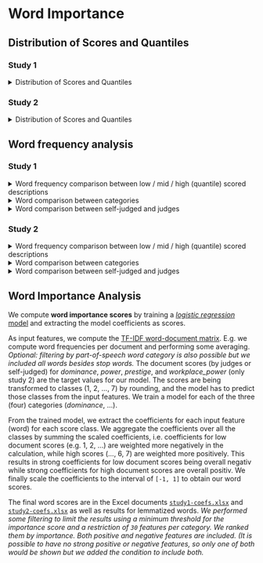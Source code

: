 # Word Importance

## Distribution of Scores and Quantiles

### Study 1

<details>
  <summary>Distribution of Scores and Quantiles</summary>

#### Dominance

Self vs. Judges

<img src="https://github.com/Querela/Language-of-Power/blob/main/word-importance/figures_study1/distribution/quant-dominance.png?raw=true" title="Distribution and quantiles of scores (self-judged)" width="200">
<img src="https://github.com/Querela/Language-of-Power/blob/main/word-importance/figures_study1/distribution/quant-dominance_f.png?raw=true" title="Distribution and quantiles of scores (judges)" width="200">

#### Power

Self vs. Judges

<img src="https://github.com/Querela/Language-of-Power/blob/main/word-importance/figures_study1/distribution/quant-power.png?raw=true" title="Distribution and quantiles of scores (self-judged)" width="200">
<img src="https://github.com/Querela/Language-of-Power/blob/main/word-importance/figures_study1/distribution/quant-power_f.png?raw=true" title="Distribution and quantiles of scores (judges)" width="200">

#### Prestige

Self vs. Judges

<img src="https://github.com/Querela/Language-of-Power/blob/main/word-importance/figures_study1/distribution/quant-prestige.png?raw=true" title="Distribution and quantiles of scores (self-judged)" width="200">
<img src="https://github.com/Querela/Language-of-Power/blob/main/word-importance/figures_study1/distribution/quant-prestige_f.png?raw=true" title="Distribution and quantiles of scores (judges)" width="200">

</details>

### Study 2

<details>
  <summary>Distribution of Scores and Quantiles</summary>

#### Dominance

Self vs. Judges

<img src="https://github.com/Querela/Language-of-Power/blob/main/word-importance/figures_study2/distribution/quant-dominance.png?raw=true" title="Distribution and quantiles of scores (self-judged)" width="200">
<img src="https://github.com/Querela/Language-of-Power/blob/main/word-importance/figures_study2/distribution/quant-dominance_f.png?raw=true" title="Distribution and quantiles of scores (judges)" width="200">

#### Power

Self vs. Judges

<img src="https://github.com/Querela/Language-of-Power/blob/main/word-importance/figures_study2/distribution/quant-power.png?raw=true" title="Distribution and quantiles of scores (self-judged)" width="200">
<img src="https://github.com/Querela/Language-of-Power/blob/main/word-importance/figures_study2/distribution/quant-power_f.png?raw=true" title="Distribution and quantiles of scores (judges)" width="200">

#### Prestige

Self vs. Judges

<img src="https://github.com/Querela/Language-of-Power/blob/main/word-importance/figures_study2/distribution/quant-prestige.png?raw=true" title="Distribution and quantiles of scores (self-judged)" width="200">
<img src="https://github.com/Querela/Language-of-Power/blob/main/word-importance/figures_study2/distribution/quant-prestige_f.png?raw=true" title="Distribution and quantiles of scores (judges)" width="200">

#### Workplace Power

Self vs. Judges

<img src="https://github.com/Querela/Language-of-Power/blob/main/word-importance/figures_study2/distribution/quant-workplace_power.png?raw=true" title="Distribution and quantiles of scores (self-judged)" width="200">
<img src="https://github.com/Querela/Language-of-Power/blob/main/word-importance/figures_study2/distribution/quant-workplace_power_f.png?raw=true" title="Distribution and quantiles of scores (judges)" width="200">

</details>


## Word frequency analysis

### Study 1

<details>
  <summary>Word frequency comparison between low / mid / high (quantile) scored descriptions</summary>

#### Domminance

<img src="https://github.com/Querela/Language-of-Power/blob/main/word-importance/figures_study1/mid-low-high/words-dominance-by-pos-ADJ.png?raw=true" title="Word importance for Dominance for POS tag ADJ" width="400">
<img src="https://github.com/Querela/Language-of-Power/blob/main/word-importance/figures_study1/mid-low-high/words-dominance-by-pos-ADV.png?raw=true" title="Word importance for Dominance for POS tag ADV" width="400">
<img src="https://github.com/Querela/Language-of-Power/blob/main/word-importance/figures_study1/mid-low-high/words-dominance-by-pos-NOUN,PROPN.png?raw=true" title="Word importance for Dominance for POS tag NOUN and PROPN" width="400">
<img src="https://github.com/Querela/Language-of-Power/blob/main/word-importance/figures_study1/mid-low-high/words-dominance-by-pos-VERB.png?raw=true" title="Word importance for Dominance for POS tag VERB" width="400">

#### Power

<img src="https://github.com/Querela/Language-of-Power/blob/main/word-importance/figures_study1/mid-low-high/words-power-by-pos-ADJ.png?raw=true" title="Word importance for Power for POS tag ADJ" width="400">
<img src="https://github.com/Querela/Language-of-Power/blob/main/word-importance/figures_study1/mid-low-high/words-power-by-pos-ADV.png?raw=true" title="Word importance for Power for POS tag ADV" width="400">
<img src="https://github.com/Querela/Language-of-Power/blob/main/word-importance/figures_study1/mid-low-high/words-power-by-pos-NOUN,PROPN.png?raw=true" title="Word importance for Power for POS tag NOUN and PROPN" width="400">
<img src="https://github.com/Querela/Language-of-Power/blob/main/word-importance/figures_study1/mid-low-high/words-power-by-pos-VERB.png?raw=true" title="Word importance for Power for POS tag VERB" width="400">

#### Prestige

<img src="https://github.com/Querela/Language-of-Power/blob/main/word-importance/figures_study1/mid-low-high/words-prestige-by-pos-ADJ.png?raw=true" title="Word importance for Prestige for POS tag ADJ" width="400">
<img src="https://github.com/Querela/Language-of-Power/blob/main/word-importance/figures_study1/mid-low-high/words-prestige-by-pos-ADV.png?raw=true" title="Word importance for Prestige for POS tag ADV" width="400">
<img src="https://github.com/Querela/Language-of-Power/blob/main/word-importance/figures_study1/mid-low-high/words-prestige-by-pos-NOUN,PROPN.png?raw=true" title="Word importance for Prestige for POS tag NOUN and PROPN" width="400">
<img src="https://github.com/Querela/Language-of-Power/blob/main/word-importance/figures_study1/mid-low-high/words-prestige-by-pos-VERB.png?raw=true" title="Word importance for Prestige for POS tag VERB" width="400">

</details>

<details>
  <summary>Word comparison between categories</summary>

<details>
  <summary>Low-Quantil Scores</summary>

##### Self-judged

<img src="https://github.com/Querela/Language-of-Power/blob/main/word-importance/figures_study1/comparison/words-by-quant-0.0-0.3+pos-ADJ-for-power,dominance,prestige.png" width="24%">
<img src="https://github.com/Querela/Language-of-Power/blob/main/word-importance/figures_study1/comparison/words-by-quant-0.0-0.3+pos-ADV-for-power,dominance,prestige.png" width="24%">
<img src="https://github.com/Querela/Language-of-Power/blob/main/word-importance/figures_study1/comparison/words-by-quant-0.0-0.3+pos-NOUN,PROPN-for-power,dominance,prestige.png" width="24%">
<img src="https://github.com/Querela/Language-of-Power/blob/main/word-importance/figures_study1/comparison/words-by-quant-0.0-0.3+pos-VERB-for-power,dominance,prestige.png" width="24%">

##### By judges

<img src="https://github.com/Querela/Language-of-Power/blob/main/word-importance/figures_study1/comparison/words-by-quant-0.0-0.3+pos-ADJ-for-power_f,dominance_f,prestige_f.png" width="24%">
<img src="https://github.com/Querela/Language-of-Power/blob/main/word-importance/figures_study1/comparison/words-by-quant-0.0-0.3+pos-ADV-for-power_f,dominance_f,prestige_f.png" width="24%">
<img src="https://github.com/Querela/Language-of-Power/blob/main/word-importance/figures_study1/comparison/words-by-quant-0.0-0.3+pos-NOUN,PROPN-for-power_f,dominance_f,prestige_f.png" width="24%">
<img src="https://github.com/Querela/Language-of-Power/blob/main/word-importance/figures_study1/comparison/words-by-quant-0.0-0.3+pos-VERB-for-power_f,dominance_f,prestige_f.png" width="24%">

</details>
<details>
  <summary>Mid-Quantil Scores</summary>

##### Self-judged

<img src="https://github.com/Querela/Language-of-Power/blob/main/word-importance/figures_study1/comparison/words-by-quant-0.3-0.7+pos-ADJ-for-power,dominance,prestige.png" width="24%">
<img src="https://github.com/Querela/Language-of-Power/blob/main/word-importance/figures_study1/comparison/words-by-quant-0.3-0.7+pos-ADV-for-power,dominance,prestige.png" width="24%">
<img src="https://github.com/Querela/Language-of-Power/blob/main/word-importance/figures_study1/comparison/words-by-quant-0.3-0.7+pos-NOUN,PROPN-for-power,dominance,prestige.png" width="24%">
<img src="https://github.com/Querela/Language-of-Power/blob/main/word-importance/figures_study1/comparison/words-by-quant-0.3-0.7+pos-VERB-for-power,dominance,prestige.png" width="24%">

##### By judges

<img src="https://github.com/Querela/Language-of-Power/blob/main/word-importance/figures_study1/comparison/words-by-quant-0.3-0.7+pos-ADJ-for-power_f,dominance_f,prestige_f.png" width="24%">
<img src="https://github.com/Querela/Language-of-Power/blob/main/word-importance/figures_study1/comparison/words-by-quant-0.3-0.7+pos-ADV-for-power_f,dominance_f,prestige_f.png" width="24%">
<img src="https://github.com/Querela/Language-of-Power/blob/main/word-importance/figures_study1/comparison/words-by-quant-0.3-0.7+pos-NOUN,PROPN-for-power_f,dominance_f,prestige_f.png" width="24%">
<img src="https://github.com/Querela/Language-of-Power/blob/main/word-importance/figures_study1/comparison/words-by-quant-0.3-0.7+pos-VERB-for-power_f,dominance_f,prestige_f.png" width="24%">

</details>
<details>
  <summary>High-Quantil Scores</summary>

##### Self-judged

<img src="https://github.com/Querela/Language-of-Power/blob/main/word-importance/figures_study1/comparison/words-by-quant-0.7-1.0+pos-ADJ-for-power,dominance,prestige.png" width="24%">
<img src="https://github.com/Querela/Language-of-Power/blob/main/word-importance/figures_study1/comparison/words-by-quant-0.7-1.0+pos-ADV-for-power,dominance,prestige.png" width="24%">
<img src="https://github.com/Querela/Language-of-Power/blob/main/word-importance/figures_study1/comparison/words-by-quant-0.7-1.0+pos-NOUN,PROPN-for-power,dominance,prestige.png" width="24%">
<img src="https://github.com/Querela/Language-of-Power/blob/main/word-importance/figures_study1/comparison/words-by-quant-0.7-1.0+pos-VERB-for-power,dominance,prestige.png" width="24%">

##### By judges

<img src="https://github.com/Querela/Language-of-Power/blob/main/word-importance/figures_study1/comparison/words-by-quant-0.7-1.0+pos-ADJ-for-power_f,dominance_f,prestige_f.png" width="24%">
<img src="https://github.com/Querela/Language-of-Power/blob/main/word-importance/figures_study1/comparison/words-by-quant-0.7-1.0+pos-ADV-for-power_f,dominance_f,prestige_f.png" width="24%">
<img src="https://github.com/Querela/Language-of-Power/blob/main/word-importance/figures_study1/comparison/words-by-quant-0.7-1.0+pos-NOUN,PROPN-for-power_f,dominance_f,prestige_f.png" width="24%">
<img src="https://github.com/Querela/Language-of-Power/blob/main/word-importance/figures_study1/comparison/words-by-quant-0.7-1.0+pos-VERB-for-power_f,dominance_f,prestige_f.png" width="24%">

</details>

</details>

<details>
  <summary>Word comparison between self-judged and judges</summary>

<details>
  <summary>Low-Quantil Scores</summary>

##### ADJ: adjective

<img src="https://github.com/Querela/Language-of-Power/blob/main/word-importance/figures_study1/comparison/words-by-quant-0.0-0.3+pos-ADJ-for-dominance,dominance_f.png" width="400">
<img src="https://github.com/Querela/Language-of-Power/blob/main/word-importance/figures_study1/comparison/words-by-quant-0.0-0.3+pos-ADJ-for-power,power_f.png" width="400">
<img src="https://github.com/Querela/Language-of-Power/blob/main/word-importance/figures_study1/comparison/words-by-quant-0.0-0.3+pos-ADJ-for-prestige,prestige_f.png" width="400">

##### ADV: adverb

<img src="https://github.com/Querela/Language-of-Power/blob/main/word-importance/figures_study1/comparison/words-by-quant-0.0-0.3+pos-ADV-for-dominance,dominance_f.png" width="400">
<img src="https://github.com/Querela/Language-of-Power/blob/main/word-importance/figures_study1/comparison/words-by-quant-0.0-0.3+pos-ADV-for-power,power_f.png" width="400">
<img src="https://github.com/Querela/Language-of-Power/blob/main/word-importance/figures_study1/comparison/words-by-quant-0.0-0.3+pos-ADV-for-prestige,prestige_f.png" width="400">

##### NOUN: noun / PROPN: proper noun

<img src="https://github.com/Querela/Language-of-Power/blob/main/word-importance/figures_study1/comparison/words-by-quant-0.0-0.3+pos-NOUN,PROPN-for-dominance,dominance_f.png" width="400">
<img src="https://github.com/Querela/Language-of-Power/blob/main/word-importance/figures_study1/comparison/words-by-quant-0.0-0.3+pos-NOUN,PROPN-for-power,power_f.png" width="400">
<img src="https://github.com/Querela/Language-of-Power/blob/main/word-importance/figures_study1/comparison/words-by-quant-0.0-0.3+pos-NOUN,PROPN-for-prestige,prestige_f.png" width="400">

##### VERB: verb

<img src="https://github.com/Querela/Language-of-Power/blob/main/word-importance/figures_study1/comparison/words-by-quant-0.0-0.3+pos-VERB-for-dominance,dominance_f.png" width="400">
<img src="https://github.com/Querela/Language-of-Power/blob/main/word-importance/figures_study1/comparison/words-by-quant-0.0-0.3+pos-VERB-for-power,power_f.png" width="400">
<img src="https://github.com/Querela/Language-of-Power/blob/main/word-importance/figures_study1/comparison/words-by-quant-0.0-0.3+pos-VERB-for-prestige,prestige_f.png" width="400">

</details>

<details>
  <summary>Mid-Quantil Scores</summary>

##### ADJ: adjective

<img src="https://github.com/Querela/Language-of-Power/blob/main/word-importance/figures_study1/comparison/words-by-quant-0.3-0.7+pos-ADJ-for-dominance,dominance_f.png" width="400">
<img src="https://github.com/Querela/Language-of-Power/blob/main/word-importance/figures_study1/comparison/words-by-quant-0.3-0.7+pos-ADJ-for-power,power_f.png" width="400">
<img src="https://github.com/Querela/Language-of-Power/blob/main/word-importance/figures_study1/comparison/words-by-quant-0.3-0.7+pos-ADJ-for-prestige,prestige_f.png" width="400">

##### ADV: adverb

<img src="https://github.com/Querela/Language-of-Power/blob/main/word-importance/figures_study1/comparison/words-by-quant-0.3-0.7+pos-ADV-for-dominance,dominance_f.png" width="400">
<img src="https://github.com/Querela/Language-of-Power/blob/main/word-importance/figures_study1/comparison/words-by-quant-0.3-0.7+pos-ADV-for-power,power_f.png" width="400">
<img src="https://github.com/Querela/Language-of-Power/blob/main/word-importance/figures_study1/comparison/words-by-quant-0.3-0.7+pos-ADV-for-prestige,prestige_f.png" width="400">

##### NOUN: noun / PROPN: proper noun

<img src="https://github.com/Querela/Language-of-Power/blob/main/word-importance/figures_study1/comparison/words-by-quant-0.3-0.7+pos-NOUN,PROPN-for-dominance,dominance_f.png" width="400">
<img src="https://github.com/Querela/Language-of-Power/blob/main/word-importance/figures_study1/comparison/words-by-quant-0.3-0.7+pos-NOUN,PROPN-for-power,power_f.png" width="400">
<img src="https://github.com/Querela/Language-of-Power/blob/main/word-importance/figures_study1/comparison/words-by-quant-0.3-0.7+pos-NOUN,PROPN-for-prestige,prestige_f.png" width="400">

##### VERB: verb

<img src="https://github.com/Querela/Language-of-Power/blob/main/word-importance/figures_study1/comparison/words-by-quant-0.3-0.7+pos-VERB-for-dominance,dominance_f.png" width="400">
<img src="https://github.com/Querela/Language-of-Power/blob/main/word-importance/figures_study1/comparison/words-by-quant-0.3-0.7+pos-VERB-for-power,power_f.png" width="400">
<img src="https://github.com/Querela/Language-of-Power/blob/main/word-importance/figures_study1/comparison/words-by-quant-0.3-0.7+pos-VERB-for-prestige,prestige_f.png" width="400">

</details>

<details>
  <summary>High-Quantil Scores</summary>

##### ADJ: adjective

<img src="https://github.com/Querela/Language-of-Power/blob/main/word-importance/figures_study1/comparison/words-by-quant-0.7-1.0+pos-ADJ-for-dominance,dominance_f.png" width="400">
<img src="https://github.com/Querela/Language-of-Power/blob/main/word-importance/figures_study1/comparison/words-by-quant-0.7-1.0+pos-ADJ-for-power,power_f.png" width="400">
<img src="https://github.com/Querela/Language-of-Power/blob/main/word-importance/figures_study1/comparison/words-by-quant-0.7-1.0+pos-ADJ-for-prestige,prestige_f.png" width="400">

##### ADV: adverb

<img src="https://github.com/Querela/Language-of-Power/blob/main/word-importance/figures_study1/comparison/words-by-quant-0.7-1.0+pos-ADV-for-dominance,dominance_f.png" width="400">
<img src="https://github.com/Querela/Language-of-Power/blob/main/word-importance/figures_study1/comparison/words-by-quant-0.7-1.0+pos-ADV-for-power,power_f.png" width="400">
<img src="https://github.com/Querela/Language-of-Power/blob/main/word-importance/figures_study1/comparison/words-by-quant-0.7-1.0+pos-ADV-for-prestige,prestige_f.png" width="400">

##### NOUN: noun / PROPN: proper noun

<img src="https://github.com/Querela/Language-of-Power/blob/main/word-importance/figures_study1/comparison/words-by-quant-0.7-1.0+pos-NOUN,PROPN-for-dominance,dominance_f.png" width="400">
<img src="https://github.com/Querela/Language-of-Power/blob/main/word-importance/figures_study1/comparison/words-by-quant-0.7-1.0+pos-NOUN,PROPN-for-power,power_f.png" width="400">
<img src="https://github.com/Querela/Language-of-Power/blob/main/word-importance/figures_study1/comparison/words-by-quant-0.7-1.0+pos-NOUN,PROPN-for-prestige,prestige_f.png" width="400">

##### VERB: verb

<img src="https://github.com/Querela/Language-of-Power/blob/main/word-importance/figures_study1/comparison/words-by-quant-0.7-1.0+pos-VERB-for-dominance,dominance_f.png" width="400">
<img src="https://github.com/Querela/Language-of-Power/blob/main/word-importance/figures_study1/comparison/words-by-quant-0.7-1.0+pos-VERB-for-power,power_f.png" width="400">
<img src="https://github.com/Querela/Language-of-Power/blob/main/word-importance/figures_study1/comparison/words-by-quant-0.7-1.0+pos-VERB-for-prestige,prestige_f.png" width="400">

</details>

</details>

### Study 2

<details>
  <summary>Word frequency comparison between low / mid / high (quantile) scored descriptions</summary>

#### Domminance

<img src="https://github.com/Querela/Language-of-Power/blob/main/word-importance/figures_study2/mid-low-high/words-dominance-by-pos-ADJ.png?raw=true" title="Word importance for Dominance for POS tag ADJ" width="400">
<img src="https://github.com/Querela/Language-of-Power/blob/main/word-importance/figures_study2/mid-low-high/words-dominance-by-pos-ADV.png?raw=true" title="Word importance for Dominance for POS tag ADV" width="400">
<img src="https://github.com/Querela/Language-of-Power/blob/main/word-importance/figures_study2/mid-low-high/words-dominance-by-pos-NOUN,PROPN.png?raw=true" title="Word importance for Dominance for POS tag NOUN and PROPN" width="400">
<img src="https://github.com/Querela/Language-of-Power/blob/main/word-importance/figures_study2/mid-low-high/words-dominance-by-pos-VERB.png?raw=true" title="Word importance for Dominance for POS tag VERB" width="400">

#### Power

<img src="https://github.com/Querela/Language-of-Power/blob/main/word-importance/figures_study2/mid-low-high/words-power-by-pos-ADJ.png?raw=true" title="Word importance for Power for POS tag ADJ" width="400">
<img src="https://github.com/Querela/Language-of-Power/blob/main/word-importance/figures_study2/mid-low-high/words-power-by-pos-ADV.png?raw=true" title="Word importance for Power for POS tag ADV" width="400">
<img src="https://github.com/Querela/Language-of-Power/blob/main/word-importance/figures_study2/mid-low-high/words-power-by-pos-NOUN,PROPN.png?raw=true" title="Word importance for Power for POS tag NOUN and PROPN" width="400">
<img src="https://github.com/Querela/Language-of-Power/blob/main/word-importance/figures_study2/mid-low-high/words-power-by-pos-VERB.png?raw=true" title="Word importance for Power for POS tag VERB" width="400">

#### Prestige

<img src="https://github.com/Querela/Language-of-Power/blob/main/word-importance/figures_study2/mid-low-high/words-prestige-by-pos-ADJ.png?raw=true" title="Word importance for Prestige for POS tag ADJ" width="400">
<img src="https://github.com/Querela/Language-of-Power/blob/main/word-importance/figures_study2/mid-low-high/words-prestige-by-pos-ADV.png?raw=true" title="Word importance for Prestige for POS tag ADV" width="400">
<img src="https://github.com/Querela/Language-of-Power/blob/main/word-importance/figures_study2/mid-low-high/words-prestige-by-pos-NOUN,PROPN.png?raw=true" title="Word importance for Prestige for POS tag NOUN and PROPN" width="400">
<img src="https://github.com/Querela/Language-of-Power/blob/main/word-importance/figures_study2/mid-low-high/words-prestige-by-pos-VERB.png?raw=true" title="Word importance for Prestige for POS tag VERB" width="400">

#### Workplace Power

<img src="https://github.com/Querela/Language-of-Power/blob/main/word-importance/figures_study2/mid-low-high/words-workplace_power-by-pos-ADJ.png?raw=true" title="Word importance for Workplace Power for POS tag ADJ" width="400">
<img src="https://github.com/Querela/Language-of-Power/blob/main/word-importance/figures_study2/mid-low-high/words-workplace_power-by-pos-ADV.png?raw=true" title="Word importance for Workplace Power for POS tag ADV" width="400">
<img src="https://github.com/Querela/Language-of-Power/blob/main/word-importance/figures_study2/mid-low-high/words-workplace_power-by-pos-NOUN,PROPN.png?raw=true" title="Word importance for Workplace Power for POS tag NOUN and PROPN" width="400">
<img src="https://github.com/Querela/Language-of-Power/blob/main/word-importance/figures_study2/mid-low-high/words-workplace_power-by-pos-VERB.png?raw=true" title="Word importance for Workplace Power for POS tag VERB" width="400">

</details>

<details>
  <summary>Word comparison between categories</summary>

<details>
  <summary>Low-Quantil Scores</summary>

##### Self-judged

<img src="https://github.com/Querela/Language-of-Power/blob/main/word-importance/figures_study2/comparison/words-by-quant-0.0-0.3+pos-ADJ-for-power,dominance,prestige,workplace_power.png" width="24%">
<img src="https://github.com/Querela/Language-of-Power/blob/main/word-importance/figures_study2/comparison/words-by-quant-0.0-0.3+pos-ADV-for-power,dominance,prestige,workplace_power.png" width="24%">
<img src="https://github.com/Querela/Language-of-Power/blob/main/word-importance/figures_study2/comparison/words-by-quant-0.0-0.3+pos-NOUN,PROPN-for-power,dominance,prestige,workplace_power.png" width="24%">
<img src="https://github.com/Querela/Language-of-Power/blob/main/word-importance/figures_study2/comparison/words-by-quant-0.0-0.3+pos-VERB-for-power,dominance,prestige,workplace_power.png" width="24%">

##### By judges

<img src="https://github.com/Querela/Language-of-Power/blob/main/word-importance/figures_study2/comparison/words-by-quant-0.0-0.3+pos-ADJ-for-power_f,dominance_f,prestige_f,workplace_power_f.png" width="24%">
<img src="https://github.com/Querela/Language-of-Power/blob/main/word-importance/figures_study2/comparison/words-by-quant-0.0-0.3+pos-ADV-for-power_f,dominance_f,prestige_f,workplace_power_f.png" width="24%">
<img src="https://github.com/Querela/Language-of-Power/blob/main/word-importance/figures_study2/comparison/words-by-quant-0.0-0.3+pos-NOUN,PROPN-for-power_f,dominance_f,prestige_f,workplace_power_f.png" width="24%">
<img src="https://github.com/Querela/Language-of-Power/blob/main/word-importance/figures_study2/comparison/words-by-quant-0.0-0.3+pos-VERB-for-power_f,dominance_f,prestige_f,workplace_power_f.png" width="24%">

</details>
<details>
  <summary>Mid-Quantil Scores</summary>

##### Self-judged

<img src="https://github.com/Querela/Language-of-Power/blob/main/word-importance/figures_study2/comparison/words-by-quant-0.3-0.7+pos-ADJ-for-power,dominance,prestige,workplace_power.png" width="24%">
<img src="https://github.com/Querela/Language-of-Power/blob/main/word-importance/figures_study2/comparison/words-by-quant-0.3-0.7+pos-ADV-for-power,dominance,prestige,workplace_power.png" width="24%">
<img src="https://github.com/Querela/Language-of-Power/blob/main/word-importance/figures_study2/comparison/words-by-quant-0.3-0.7+pos-NOUN,PROPN-for-power,dominance,prestige,workplace_power.png" width="24%">
<img src="https://github.com/Querela/Language-of-Power/blob/main/word-importance/figures_study2/comparison/words-by-quant-0.3-0.7+pos-VERB-for-power,dominance,prestige,workplace_power.png" width="24%">

##### By judges

<img src="https://github.com/Querela/Language-of-Power/blob/main/word-importance/figures_study2/comparison/words-by-quant-0.3-0.7+pos-ADJ-for-power_f,dominance_f,prestige_f,workplace_power_f.png" width="24%">
<img src="https://github.com/Querela/Language-of-Power/blob/main/word-importance/figures_study2/comparison/words-by-quant-0.3-0.7+pos-ADV-for-power_f,dominance_f,prestige_f,workplace_power_f.png" width="24%">
<img src="https://github.com/Querela/Language-of-Power/blob/main/word-importance/figures_study2/comparison/words-by-quant-0.3-0.7+pos-NOUN,PROPN-for-power_f,dominance_f,prestige_f,workplace_power_f.png" width="24%">
<img src="https://github.com/Querela/Language-of-Power/blob/main/word-importance/figures_study2/comparison/words-by-quant-0.3-0.7+pos-VERB-for-power_f,dominance_f,prestige_f,workplace_power_f.png" width="24%">

</details>
<details>
  <summary>High-Quantil Scores</summary>

##### Self-judged

<img src="https://github.com/Querela/Language-of-Power/blob/main/word-importance/figures_study2/comparison/words-by-quant-0.7-1.0+pos-ADJ-for-power,dominance,prestige,workplace_power.png" width="24%">
<img src="https://github.com/Querela/Language-of-Power/blob/main/word-importance/figures_study2/comparison/words-by-quant-0.7-1.0+pos-ADV-for-power,dominance,prestige,workplace_power.png" width="24%">
<img src="https://github.com/Querela/Language-of-Power/blob/main/word-importance/figures_study2/comparison/words-by-quant-0.7-1.0+pos-NOUN,PROPN-for-power,dominance,prestige,workplace_power.png" width="24%">
<img src="https://github.com/Querela/Language-of-Power/blob/main/word-importance/figures_study2/comparison/words-by-quant-0.7-1.0+pos-VERB-for-power,dominance,prestige,workplace_power.png" width="24%">

##### By judges

<img src="https://github.com/Querela/Language-of-Power/blob/main/word-importance/figures_study2/comparison/words-by-quant-0.7-1.0+pos-ADJ-for-power_f,dominance_f,prestige_f,workplace_power_f.png" width="24%">
<img src="https://github.com/Querela/Language-of-Power/blob/main/word-importance/figures_study2/comparison/words-by-quant-0.7-1.0+pos-ADV-for-power_f,dominance_f,prestige_f,workplace_power_f.png" width="24%">
<img src="https://github.com/Querela/Language-of-Power/blob/main/word-importance/figures_study2/comparison/words-by-quant-0.7-1.0+pos-NOUN,PROPN-for-power_f,dominance_f,prestige_f,workplace_power_f.png" width="24%">
<img src="https://github.com/Querela/Language-of-Power/blob/main/word-importance/figures_study2/comparison/words-by-quant-0.7-1.0+pos-VERB-for-power_f,dominance_f,prestige_f,workplace_power_f.png" width="24%">

</details>

</details>

<details>
  <summary>Word comparison between self-judged and judges</summary>

<details>
  <summary>Low-Quantil Scores</summary>

##### ADJ: adjective

<img src="https://github.com/Querela/Language-of-Power/blob/main/word-importance/figures_study2/comparison/words-by-quant-0.0-0.3+pos-ADJ-for-dominance,dominance_f.png" width="400">
<img src="https://github.com/Querela/Language-of-Power/blob/main/word-importance/figures_study2/comparison/words-by-quant-0.0-0.3+pos-ADJ-for-power,power_f.png" width="400">
<img src="https://github.com/Querela/Language-of-Power/blob/main/word-importance/figures_study2/comparison/words-by-quant-0.0-0.3+pos-ADJ-for-prestige,prestige_f.png" width="400">
<img src="https://github.com/Querela/Language-of-Power/blob/main/word-importance/figures_study2/comparison/words-by-quant-0.0-0.3+pos-ADJ-for-workplace_power,workplace_power_f.png" width="400">

##### ADV: adverb

<img src="https://github.com/Querela/Language-of-Power/blob/main/word-importance/figures_study2/comparison/words-by-quant-0.0-0.3+pos-ADV-for-dominance,dominance_f.png" width="400">
<img src="https://github.com/Querela/Language-of-Power/blob/main/word-importance/figures_study2/comparison/words-by-quant-0.0-0.3+pos-ADV-for-power,power_f.png" width="400">
<img src="https://github.com/Querela/Language-of-Power/blob/main/word-importance/figures_study2/comparison/words-by-quant-0.0-0.3+pos-ADV-for-prestige,prestige_f.png" width="400">
<img src="https://github.com/Querela/Language-of-Power/blob/main/word-importance/figures_study2/comparison/words-by-quant-0.0-0.3+pos-ADV-for-workplace_power,workplace_power_f.png" width="400">

##### NOUN: noun / PROPN: proper noun

<img src="https://github.com/Querela/Language-of-Power/blob/main/word-importance/figures_study2/comparison/words-by-quant-0.0-0.3+pos-NOUN,PROPN-for-dominance,dominance_f.png" width="400">
<img src="https://github.com/Querela/Language-of-Power/blob/main/word-importance/figures_study2/comparison/words-by-quant-0.0-0.3+pos-NOUN,PROPN-for-power,power_f.png" width="400">
<img src="https://github.com/Querela/Language-of-Power/blob/main/word-importance/figures_study2/comparison/words-by-quant-0.0-0.3+pos-NOUN,PROPN-for-prestige,prestige_f.png" width="400">
<img src="https://github.com/Querela/Language-of-Power/blob/main/word-importance/figures_study2/comparison/words-by-quant-0.0-0.3+pos-NOUN,PROPN-for-workplace_power,workplace_power_f.png" width="400">

##### VERB: verb

<img src="https://github.com/Querela/Language-of-Power/blob/main/word-importance/figures_study2/comparison/words-by-quant-0.0-0.3+pos-VERB-for-dominance,dominance_f.png" width="400">
<img src="https://github.com/Querela/Language-of-Power/blob/main/word-importance/figures_study2/comparison/words-by-quant-0.0-0.3+pos-VERB-for-power,power_f.png" width="400">
<img src="https://github.com/Querela/Language-of-Power/blob/main/word-importance/figures_study2/comparison/words-by-quant-0.0-0.3+pos-VERB-for-prestige,prestige_f.png" width="400">
<img src="https://github.com/Querela/Language-of-Power/blob/main/word-importance/figures_study2/comparison/words-by-quant-0.0-0.3+pos-VERB-for-workplace_power,workplace_power_f.png" width="400">

</details>

<details>
  <summary>Mid-Quantil Scores</summary>

##### ADJ: adjective

<img src="https://github.com/Querela/Language-of-Power/blob/main/word-importance/figures_study2/comparison/words-by-quant-0.3-0.7+pos-ADJ-for-dominance,dominance_f.png" width="400">
<img src="https://github.com/Querela/Language-of-Power/blob/main/word-importance/figures_study2/comparison/words-by-quant-0.3-0.7+pos-ADJ-for-power,power_f.png" width="400">
<img src="https://github.com/Querela/Language-of-Power/blob/main/word-importance/figures_study2/comparison/words-by-quant-0.3-0.7+pos-ADJ-for-prestige,prestige_f.png" width="400">
<img src="https://github.com/Querela/Language-of-Power/blob/main/word-importance/figures_study2/comparison/words-by-quant-0.3-0.7+pos-ADJ-for-workplace_power,workplace_power_f.png" width="400">

##### ADV: adverb

<img src="https://github.com/Querela/Language-of-Power/blob/main/word-importance/figures_study2/comparison/words-by-quant-0.3-0.7+pos-ADV-for-dominance,dominance_f.png" width="400">
<img src="https://github.com/Querela/Language-of-Power/blob/main/word-importance/figures_study2/comparison/words-by-quant-0.3-0.7+pos-ADV-for-power,power_f.png" width="400">
<img src="https://github.com/Querela/Language-of-Power/blob/main/word-importance/figures_study2/comparison/words-by-quant-0.3-0.7+pos-ADV-for-prestige,prestige_f.png" width="400">
<img src="https://github.com/Querela/Language-of-Power/blob/main/word-importance/figures_study2/comparison/words-by-quant-0.3-0.7+pos-ADV-for-workplace_power,workplace_power_f.png" width="400">

##### NOUN: noun / PROPN: proper noun

<img src="https://github.com/Querela/Language-of-Power/blob/main/word-importance/figures_study2/comparison/words-by-quant-0.3-0.7+pos-NOUN,PROPN-for-dominance,dominance_f.png" width="400">
<img src="https://github.com/Querela/Language-of-Power/blob/main/word-importance/figures_study2/comparison/words-by-quant-0.3-0.7+pos-NOUN,PROPN-for-power,power_f.png" width="400">
<img src="https://github.com/Querela/Language-of-Power/blob/main/word-importance/figures_study2/comparison/words-by-quant-0.3-0.7+pos-NOUN,PROPN-for-prestige,prestige_f.png" width="400">
<img src="https://github.com/Querela/Language-of-Power/blob/main/word-importance/figures_study2/comparison/words-by-quant-0.3-0.7+pos-NOUN,PROPN-for-workplace_power,workplace_power_f.png" width="400">

##### VERB: verb

<img src="https://github.com/Querela/Language-of-Power/blob/main/word-importance/figures_study2/comparison/words-by-quant-0.3-0.7+pos-VERB-for-dominance,dominance_f.png" width="400">
<img src="https://github.com/Querela/Language-of-Power/blob/main/word-importance/figures_study2/comparison/words-by-quant-0.3-0.7+pos-VERB-for-power,power_f.png" width="400">
<img src="https://github.com/Querela/Language-of-Power/blob/main/word-importance/figures_study2/comparison/words-by-quant-0.3-0.7+pos-VERB-for-prestige,prestige_f.png" width="400">
<img src="https://github.com/Querela/Language-of-Power/blob/main/word-importance/figures_study2/comparison/words-by-quant-0.3-0.7+pos-VERB-for-workplace_power,workplace_power_f.png" width="400">

</details>

<details>
  <summary>High-Quantil Scores</summary>

##### ADJ: adjective

<img src="https://github.com/Querela/Language-of-Power/blob/main/word-importance/figures_study2/comparison/words-by-quant-0.7-1.0+pos-ADJ-for-dominance,dominance_f.png" width="400">
<img src="https://github.com/Querela/Language-of-Power/blob/main/word-importance/figures_study2/comparison/words-by-quant-0.7-1.0+pos-ADJ-for-power,power_f.png" width="400">
<img src="https://github.com/Querela/Language-of-Power/blob/main/word-importance/figures_study2/comparison/words-by-quant-0.7-1.0+pos-ADJ-for-prestige,prestige_f.png" width="400">
<img src="https://github.com/Querela/Language-of-Power/blob/main/word-importance/figures_study2/comparison/words-by-quant-0.7-1.0+pos-ADJ-for-workplace_power,workplace_power_f.png" width="400">

##### ADV: adverb

<img src="https://github.com/Querela/Language-of-Power/blob/main/word-importance/figures_study2/comparison/words-by-quant-0.7-1.0+pos-ADV-for-dominance,dominance_f.png" width="400">
<img src="https://github.com/Querela/Language-of-Power/blob/main/word-importance/figures_study2/comparison/words-by-quant-0.7-1.0+pos-ADV-for-power,power_f.png" width="400">
<img src="https://github.com/Querela/Language-of-Power/blob/main/word-importance/figures_study2/comparison/words-by-quant-0.7-1.0+pos-ADV-for-prestige,prestige_f.png" width="400">
<img src="https://github.com/Querela/Language-of-Power/blob/main/word-importance/figures_study2/comparison/words-by-quant-0.7-1.0+pos-ADV-for-workplace_power,workplace_power_f.png" width="400">

##### NOUN: noun / PROPN: proper noun

<img src="https://github.com/Querela/Language-of-Power/blob/main/word-importance/figures_study2/comparison/words-by-quant-0.7-1.0+pos-NOUN,PROPN-for-dominance,dominance_f.png" width="400">
<img src="https://github.com/Querela/Language-of-Power/blob/main/word-importance/figures_study2/comparison/words-by-quant-0.7-1.0+pos-NOUN,PROPN-for-power,power_f.png" width="400">
<img src="https://github.com/Querela/Language-of-Power/blob/main/word-importance/figures_study2/comparison/words-by-quant-0.7-1.0+pos-NOUN,PROPN-for-prestige,prestige_f.png" width="400">
<img src="https://github.com/Querela/Language-of-Power/blob/main/word-importance/figures_study2/comparison/words-by-quant-0.7-1.0+pos-NOUN,PROPN-for-workplace_power,workplace_power_f.png" width="400">

##### VERB: verb

<img src="https://github.com/Querela/Language-of-Power/blob/main/word-importance/figures_study2/comparison/words-by-quant-0.7-1.0+pos-VERB-for-dominance,dominance_f.png" width="400">
<img src="https://github.com/Querela/Language-of-Power/blob/main/word-importance/figures_study2/comparison/words-by-quant-0.7-1.0+pos-VERB-for-power,power_f.png" width="400">
<img src="https://github.com/Querela/Language-of-Power/blob/main/word-importance/figures_study2/comparison/words-by-quant-0.7-1.0+pos-VERB-for-prestige,prestige_f.png" width="400">
<img src="https://github.com/Querela/Language-of-Power/blob/main/word-importance/figures_study2/comparison/words-by-quant-0.7-1.0+pos-VERB-for-workplace_power,workplace_power_f.png" width="400">

</details>

</details>


## Word Importance Analysis

We compute **word importance scores** by training a [_logistic regression_ model](https://scikit-learn.org/stable/modules/generated/sklearn.linear_model.LogisticRegression.html#sklearn.linear_model.LogisticRegression) and extracting the model coefficients as scores.

As input features, we compute the [TF-IDF word-document matrix](https://scikit-learn.org/stable/modules/generated/sklearn.feature_extraction.text.TfidfTransformer.html). E.g. we compute word frequencies per document and performing some averaging. _Optional: filtering by part-of-speech word category is also possible but we included all words besides stop words._
The document scores (by judges or self-judged) for _dominance_, _power_, _prestige_, and _workplace_power_ (only study 2) are the target values for our model. The scores are being transformed to classes (1, 2, ..., 7) by rounding, and the model has to predict those classes from the input features.
We train a model for each of the three (four) categories (_dominance_, ...).

From the trained model, we extract the coefficients for each input feature (word) for each score class. We aggregate the coefficients over all the classes by summing the scaled coefficients, i.e. coefficients for low document scores (e.g. 1, 2, ...) are weighted more negatively in the calculation, while high scores (..., 6, 7) are weighted more positively. This results in strong coefficients for low document scores being overall negativ while strong coefficients for high document scores are overall positiv.
We finally scale the coefficients to the interval of `[-1, 1]` to obtain our word scores.

The final word scores are in the Excel documents [`study1-coefs.xlsx`](study1-coefs.xlsx) and [`study2-coefs.xlsx`](study2-coefs.xlsx) as well as results for lemmatized words. _We performed some filtering to limit the results using a minimum threshold for the importance score and a restriction of `30` features per category. We ranked them by importance. Both positive and negative features are included. (It is possible to have no strong positive or negative features, so only one of both would be shown but we added the condition to include both._
